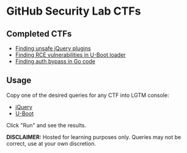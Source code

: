 # GitHub Security Lab CTFs

## Completed CTFs

- [Finding unsafe jQuery plugins](https://github.com/oneturkmen/codeql-ctfs/tree/master/jquery-plugins)
- [Finding RCE vulnerabilities in U-Boot loader](https://github.com/oneturkmen/codeql-ctfs/tree/master/uboot)
- [Finding auth bypass in Go code](https://github.com/oneturkmen/codeql-ctfs/tree/master/ctf-and-go)

## Usage

Copy one of the desired queries for any CTF into LGTM console:

- [jQuery](https://lgtm.com/query/764886416621492702/)
- [U-Boot](https://lgtm.com/query/7041653938487765251/)

Click "Run" and see the results.

**DISCLAIMER:** Hosted for learning purposes only. Queries may not be correct, use at your own discretion.
